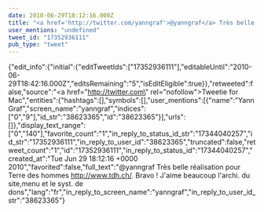 ```yaml
---
date: 2010-06-29T18:12:16.000Z
title: "<a href='http://twitter.com/yanngraf'>@yanngraf</a> Très belle réalisation pour Terre des hommes http://www.tdh.ch/. Bravo ! J'aime beaucoup l'archi. du site,menu et le syst. de dons″"
user_mentions: "undefined"
tweet_id: "17352936111"
pub_type: "tweet"
---
```

{"edit_info":{"initial":{"editTweetIds":["17352936111"],"editableUntil":"2010-06-29T18:42:16.000Z","editsRemaining":"5","isEditEligible":true}},"retweeted":false,"source":"<a href=\"http://twitter.com\" rel=\"nofollow\">Tweetie for Mac</a>","entities":{"hashtags":[],"symbols":[],"user_mentions":[{"name":"Yann Graf","screen_name":"yanngraf","indices":["0","9"],"id_str":"38623365","id":"38623365"}],"urls":[]},"display_text_range":["0","140"],"favorite_count":"1","in_reply_to_status_id_str":"17344040257","id_str":"17352936111","in_reply_to_user_id":"38623365","truncated":false,"retweet_count":"1","id":"17352936111","in_reply_to_status_id":"17344040257","created_at":"Tue Jun 29 18:12:16 +0000 2010","favorited":false,"full_text":"@yanngraf Très belle réalisation pour Terre des hommes http://www.tdh.ch/. Bravo ! J'aime beaucoup l'archi. du site,menu et le syst. de dons","lang":"fr","in_reply_to_screen_name":"yanngraf","in_reply_to_user_id_str":"38623365"}
